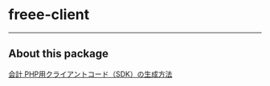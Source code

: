 # freee-client
<hr />

## About this package

[会計 PHP用クライアントコード（SDK）の生成方法](https://developer.freee.co.jp/guideline/client-code-generate-php)
